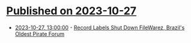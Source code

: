 # [Published on 2023-10-27](index.md)

* [2023-10-27, 13:00:00](https://yro.slashdot.org/story/23/10/27/0035239/record-labels-shut-down-filewarez-brazils-oldest-pirate-forum?utm_source=rss1.0mainlinkanon&utm_medium=feed) - [Record Labels Shut Down FileWarez, Brazil's Oldest Pirate Forum](https://yro.slashdot.org/story/23/10/27/0035239/record-labels-shut-down-filewarez-brazils-oldest-pirate-forum?utm_source=rss1.0mainlinkanon&utm_medium=feed)
